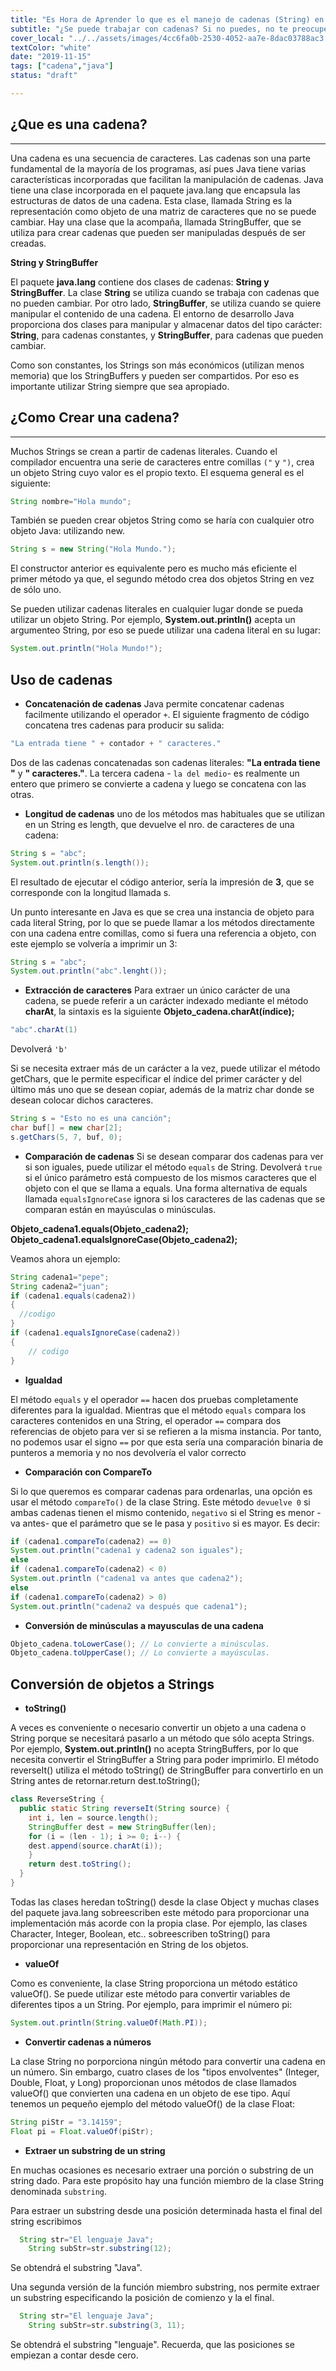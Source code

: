 ```yaml
---
title: "Es Hora de Aprender lo que es el manejo de cadenas (String) en java"
subtitle: "¿Se puede trabajar con cadenas? Si no puedes, no te preocupes aquí, aprenderás qué es una cadena y cómo trabajar con ellas."
cover_local: "../../assets/images/4cc6fa0b-2530-4052-aa7e-8dac03788ac3.png"
textColor: "white"
date: "2019-11-15"
tags: ["cadena","java"]
status: "draft"

---
```


## ¿Que es una cadena?
***

Una cadena es una secuencia de caracteres. Las cadenas son una parte fundamental de la mayoría de los programas, así pues Java tiene varias características incorporadas que facilitan la manipulación de cadenas. Java tiene una clase incorporada en el paquete java.lang que encapsula las estructuras de datos de una cadena. Esta clase, llamada String es la representación como objeto de una matriz de caracteres que no se puede cambiar. Hay una clase que la acompaña, llamada StringBuffer, que se utiliza para crear cadenas que pueden ser manipuladas después de ser creadas.

**String y StringBuffer**

El paquete **java.lang** contiene dos clases de cadenas: **String y StringBuffer**. La clase **String** se utiliza cuando se trabaja con cadenas que no pueden cambiar. Por otro lado, **StringBuffer**, se utiliza cuando se quiere manipular el contenido de una cadena. El entorno de desarrollo Java proporciona dos clases para manipular y almacenar datos del tipo carácter: **String**, para cadenas constantes, y **StringBuffer**, para cadenas que pueden cambiar.

Como son constantes, los Strings son más económicos (utilizan menos memoria) que los StringBuffers y pueden ser compartidos. Por eso es importante utilizar String siempre que sea apropiado.

## ¿Como Crear una cadena?
***

Muchos Strings se crean a partir de cadenas literales. Cuando el compilador encuentra una serie de caracteres entre comillas `("` y `")`, crea un objeto String cuyo valor es el propio texto. El esquema general es el siguiente: 

```java
String nombre="Hola mundo";
```

También se pueden crear objetos String como se haría con cualquier otro objeto Java: utilizando new.

```java
String s = new String("Hola Mundo.");
```
El constructor anterior es equivalente pero es mucho más eficiente el primer método ya que, el segundo método crea dos objetos String en vez de sólo uno.

Se pueden utilizar cadenas literales en cualquier lugar donde se pueda utilizar un objeto String. Por ejemplo, **System.out.println()** acepta un argumenteo String, por eso se puede utilizar una cadena literal en su lugar:

```java
System.out.println("Hola Mundo!");
 ```
## Uso de cadenas

+ **Concatenación de cadenas**
Java permite concatenar cadenas facilmente utilizando el operador `+`. El siguiente fragmento de código concatena tres cadenas para producir su salida:

```java
"La entrada tiene " + contador + " caracteres."
 ```

Dos de las cadenas concatenadas son cadenas literales: **"La entrada tiene "** y **" caracteres."**. La tercera cadena - `la del medio`- es realmente un entero que primero se convierte a cadena y luego se concatena con las otras.

+ **Longitud de cadenas**
uno de los métodos mas habituales que se utilizan en un String es length, que devuelve el nro. de caracteres de una cadena:

```java
String s = "abc";
System.out.println(s.length());
```

El resultado de ejecutar el código anterior, sería la impresión de **3**, que se corresponde con la longitud llamada s.

Un punto interesante en Java es que se crea una instancia de objeto para cada literal String, por lo que se puede llamar a los métodos directamente con una cadena entre comillas, como si fuera una referencia a objeto, con este ejemplo se volvería a imprimir un 3:

```java
String s = "abc";
System.out.println("abc".lenght());
```

+ **Extracción de caracteres**
Para extraer un único carácter de una cadena, se puede referir a un carácter indexado mediante el método **charAt**, la sintaxis es la siguiente **Objeto_cadena.charAt(índice);**

```java
"abc".charAt(1)
```
Devolverá `'b'`


Si se necesita extraer más de un carácter a la vez, puede utilizar el método getChars, que le permite especificar el índice del primer carácter y del último más uno que se desean copiar, además de la matriz char donde se desean colocar dichos caracteres.

```java
String s = "Esto no es una canción";
char buf[] = new char[2];
s.getChars(5, 7, buf, 0);
```

+ **Comparación de cadenas**
Si se desean comparar dos cadenas para ver si son iguales, puede utilizar el método `equals` de String. Devolverá `true` si el único parámetro está compuesto de los mismos caracteres que el objeto con el que se llama a equals. Una forma alternativa de equals llamada `equalsIgnoreCase` ignora si los caracteres de las cadenas que se comparan están en mayúsculas o minúsculas.


**Objeto_cadena1.equals(Objeto_cadena2);**
**Objeto_cadena1.equalsIgnoreCase(Objeto_cadena2);**

Veamos ahora un ejemplo:
```java
String cadena1="pepe";
String cadena2="juan";
if (cadena1.equals(cadena2))
{
  //codigo
}
if (cadena1.equalsIgnoreCase(cadena2))
{
    // codigo
}
```

+ **Igualdad**

El método `equals` y el operador `==` hacen dos pruebas completamente diferentes para la igualdad. Mientras que el método `equals` compara los caracteres contenidos en una String, el operador `==` compara dos referencias de objeto para ver si se refieren a la misma instancia. Por tanto, no podemos usar el signo `==` por que esta sería una comparación binaria de punteros a memoria y no nos devolvería el valor correcto

+ **Comparación con CompareTo**

Si lo que queremos es comparar cadenas para ordenarlas, una opción es usar el método `compareTo()` de la clase String. Este método `devuelve 0` si ambas cadenas tienen el mismo contenido, `negativo` si el String es menor -va antes- que el parámetro que se le pasa y `positivo` si es mayor. Es decir:

```java
if (cadena1.compareTo(cadena2) == 0)
System.out.println("cadena1 y cadena2 son iguales");
else
if (cadena1.compareTo(cadena2) < 0)
System.out.println ("cadena1 va antes que cadena2");
else
if (cadena1.compareTo(cadena2) > 0)
System.out.println("cadena2 va después que cadena1");
```

+ **Conversión de minúsculas a mayusculas de una cadena**

```java
Objeto_cadena.toLowerCase(); // Lo convierte a minúsculas.
Objeto_cadena.toUpperCase(); // Lo convierte a mayúsculas.
```

## Conversión de objetos a Strings

+ **toString()**

A veces es conveniente o necesario convertir un objeto a una cadena o String porque se necesitará pasarlo a un método que sólo acepta Strings. Por ejemplo, **System.out.println()** no acepta StringBuffers, por lo que necesita convertir el StringBuffer a String para poder imprimirlo. El método reverseIt() utiliza el método toString() de StringBuffer para convertirlo en un String antes de retornar.return dest.toString();
```java
class ReverseString {
  public static String reverseIt(String source) {
    int i, len = source.length();
    StringBuffer dest = new StringBuffer(len);
    for (i = (len - 1); i >= 0; i--) {
    dest.append(source.charAt(i));
    }
    return dest.toString();
  }
}
```

Todas las clases heredan toString() desde la clase Object y muchas clases del paquete java.lang sobreescriben este método para proporcionar una implementación más acorde con la propia clase. Por ejemplo, las clases Character, Integer, Boolean, etc.. sobreescriben toString() para proporcionar una representación en String de los objetos.

+ **valueOf**

Como es conveniente, la clase String proporciona un método estático valueOf(). Se puede utilizar este método para convertir variables de diferentes tipos a un String. Por ejemplo, para imprimir el número pi:

```java
System.out.println(String.valueOf(Math.PI));
```

+ **Convertir cadenas a números**

La clase String no porporciona ningún método para convertir una cadena en un número. Sin embargo, cuatro clases de los "tipos envolventes" (Integer, Double, Float, y Long) proporcionan unos métodos de clase llamados valueOf() que convierten una cadena en un objeto de ese tipo. Aquí tenemos un pequeño ejemplo del método valueOf() de la clase Float:

```java
String piStr = "3.14159";
Float pi = Float.valueOf(piStr);
```

+ **Extraer un substring de un string**

En muchas ocasiones es necesario extraer una porción o substring de un string dado. Para este propósito hay una función miembro de la clase String denominada `substring`.

Para estraer un substring desde una posición determinada hasta el final del string escribimos

```java
  String str="El lenguaje Java";
	String subStr=str.substring(12);
 ```

Se obtendrá el substring "Java".

Una segunda versión de la función miembro substring, nos permite extraer un substring especificando la posición de comienzo y la el final.

```java
  String str="El lenguaje Java";
	String subStr=str.substring(3, 11);
 ```

Se obtendrá el substring "lenguaje". Recuerda, que las posiciones se empiezan a contar desde cero.